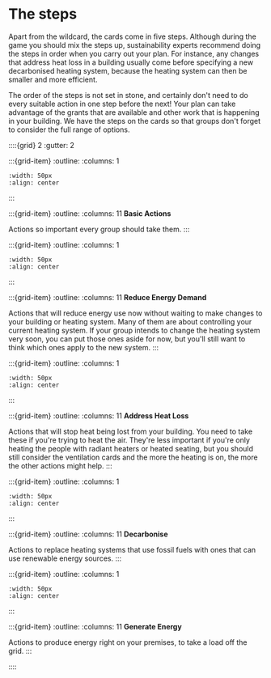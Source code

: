 # The steps

Apart from the wildcard, the cards come in five steps.  Although during the game you should mix the steps up, sustainability experts recommend doing the steps in order when you carry out your plan.  For instance, any changes that address heat loss in a building usually come before specifying a new decarbonised heating system, because the heating system can then be smaller and more efficient. 

The order of the steps is not set in stone, and certainly don't need to do every suitable action in one step before the next!  Your plan can take advantage of the grants that are available and other work that is happening in your building.  We have the steps on the cards so that groups don't forget to consider the full range of options.


::::{grid} 2
:gutter: 2

:::{grid-item}
:outline:
:columns: 1 
```{image} /images/card-game/step-icons/step_1.svg
:width: 50px
:align: center
```
:::

:::{grid-item}
:outline:
:columns: 11 
**Basic Actions**

Actions so important every group should take them.
:::

:::{grid-item}
:outline:
:columns: 1
```{image} /images/card-game/step-icons/step_2.svg
:width: 50px
:align: center
```
:::

:::{grid-item}
:outline:
:columns: 11 
**Reduce Energy Demand**

Actions that will reduce energy use now without waiting to make changes to your building or heating system.  Many of them are about controlling your current heating system.  If your group intends to change the heating system very soon, you can put those ones aside for now, but you'll still want to think which ones apply to the new system.
:::

:::{grid-item}
:outline:
:columns: 1 
```{image} /images/card-game/step-icons/step_3.svg
:width: 50px
:align: center
```
:::

:::{grid-item}
:outline:
:columns: 11
**Address Heat Loss**

Actions that will stop heat being lost from your building.  You need to take these if you're trying to heat the air.  They're less important if you're only heating the people with radiant heaters or heated seating, but you should still consider the ventilation cards and the more the heating is on, the more the other actions might help.
:::

:::{grid-item}
:outline:
:columns: 1 
```{image} /images/card-game/step-icons/step_4.svg
:width: 50px
:align: center
```
:::

:::{grid-item}
:outline:
:columns: 11
**Decarbonise**

Actions to replace heating systems that use fossil fuels with ones that can use renewable energy sources. 
:::

:::{grid-item}
:outline:
:columns: 1
```{image} /images/card-game/step-icons/step_5.svg
:width: 50px
:align: center
```
:::

:::{grid-item}
:outline:
:columns: 11 
**Generate Energy**

Actions to produce energy right on your premises, to take a load off the grid.
:::

::::
<!-- :TODO: find the link 
```{admonition} Where do the steps come from?

Our steps are based on the ones used by the Centre for Sustainable Energy.  

They don't have "Basic Steps", but we think these cards are important.  They are based on our experiences in community buildings, and especially on watching what users do in them.  

```

-->